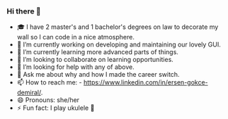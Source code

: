 ### Hi there 👋

- 🎓 I have 2 master's and 1 bachelor's degrees on law to decorate my wall so I can code in a nice atmosphere.
- 🔭 I’m currently working on developing and maintaining our lovely GUI.
- 🌱 I’m currently learning more advanced parts of things.
- 👯 I’m looking to collaborate on learning opportunities.
- 🤔 I’m looking for help with any of above.
- 💬 Ask me about why and how I made the career switch.
- 📫 How to reach me: 
      -  https://www.linkedin.com/in/ersen-gokce-demiral/.
- 😄 Pronouns: she/her
- ⚡ Fun fact: I play ukulele 🎸

<!--
**gokcedemiral/gokcedemiral** is a ✨ _special_ ✨ repository because its `README.md` (this file) appears on your GitHub profile.

Here are some ideas to get you started:

- 🔭 I’m currently working on ...
- 🌱 I’m currently learning ...
- 👯 I’m looking to collaborate on ...
- 🤔 I’m looking for help with ...
- 💬 Ask me about ...
- 📫 How to reach me: ...
- 😄 Pronouns: ...
- ⚡ Fun fact: ...
-->
